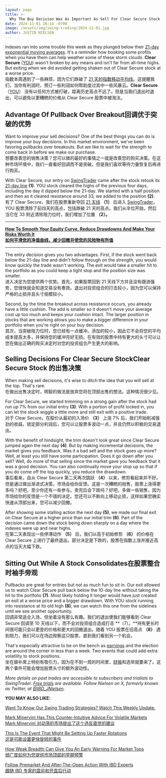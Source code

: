 ```yaml
---
layout: page
title: >-
  Why The Buy Decision Was As Important As Sell For Clear Secure Stock	为什么购买决定与出售 Clear Secure Stock 一样重要
date: 2024-11-01 16:14 -0700
image: /assets/img/swing-trading/2024-11-01.jpg
author: JUSTIN NIELSEN
---
```






Indexes ran into some trouble this week as they plunged below their [21-day exponential moving averages](https://www.investors.com/how-to-invest/investors-corner/what-is-the-21-day-exponential-moving-average/). It's a reminder how booking some profits when you have them can help weather some of these storm clouds. **Clear Secure** ([YOU](https://research.investors.com/quote.aspx?symbol=YOU)) wasn't broken by any means and isn't far from all-time highs. But exiting when we did avoided getting shaken out of Clear Secure stock at a worse price.  
指数本周遇到了一些麻烦，因为它们跌破了 [21 天的指数移动平均线](https://www.investors.com/how-to-invest/investors-corner/what-is-the-21-day-exponential-moving-average/)。这提醒我们，当你有利润时，预订一些利润如何帮助度过其中一些风暴云。**Clear Secure** （[YOU](https://research.investors.com/quote.aspx?symbol=YOU)） 没有以任何方式被打破，距离历史高点不远了。但是当我们退出时退出，可以避免以更糟糕的价格从 Clear Secure 股票中被淘汰。




Advantage Of Pullback Over Breakout回调优于突破的优势
--------------------------------------------


Want to improve your sell decisions? One of the best things you can do is improve your buy decisions. In this market environment, we've been favoring pullbacks over breakouts. But we like to wait for the strength to come back in before we make our purchase.  
想要改善您的销售决策？您可以做的最好的事情之一就是改善您的购买决策。在这种市场环境中，我们一直看好回调而不是突破。但是我们喜欢等待力量恢复后再进行购买。


With Clear Secure, our entry on [SwingTrader](http://shop.investors.com/offer/splashresponsive.aspx?id=SwingTrader&src=A011LPH) came after the stock retook its [21-day line](https://www.investors.com/how-to-invest/investors-corner/what-is-the-21-day-exponential-moving-average/) **(1)**. YOU stock cleared the highs of the previous four days, including the day it dipped below the 21-day. We started with a half position and then as it cleared resistance around 33, we added to the position **(2)**.  
有了 Clear Secure，我们在股票重新夺回 [21 天线](https://www.investors.com/how-to-invest/investors-corner/what-is-the-21-day-exponential-moving-average/) **（1）** 后进入 [SwingTrader](http://shop.investors.com/offer/splashresponsive.aspx?id=SwingTrader&src=A011LPH)。YOU 股票清除了前四天的高点，包括跌破 21 天的高点。我们从半位开始，然后当它在 33 附近清除阻力位时，我们增加了位置 **（2）。**




---


[**How To Smooth Your Equity Curve, Reduce Drawdowns And Make Your Risks Worth It  
如何平滑您的净值曲线，减少回撤并使您的风险物有所值**](https://www.investors.com/ibd-videos/videos/taking-out-emotion-how-this-investment-advisor-applies-the-ibd-methodology-in-trading)




---


The entry decision gives you two advantages. First, if the stock went back below the 21-day line and didn't follow through on the strength, you would know quickly the trade wasn't working. The exit would take a smaller hit to the portfolio as you could keep a tight stop and the position size was smaller.  
进入决定为您提供两个优势。首先，如果股票回到 21 天线下方并且没有跟进强势，您很快就会知道交易没有奏效。退出对投资组合的打击较小，因为您可以保持严格的止损并且头寸规模较小。


Second, by the time the breakout across resistance occurs, you already have a little cushion. The add is smaller so it doesn't move your average cost up too much and keeps your cushion intact. The larger position in stocks that are working allows you to make a bigger difference in your portfolio when you're right on your buy decision.  
其次，当突破阻力位时，您已经有一点缓冲。添加的较小，因此它不会将您的平均成本提高太多，并保持您的缓冲完好无损。在有效的股票中持有更大的头寸可以让您在做出正确的购买决定时对您的投资组合产生更大的影响。


Selling Decisions For Clear Secure StockClear Secure Stock 的出售决策
----------------------------------------------------------------


When making sell decisions, it's wise to ditch the idea that you will sell at the top. That's rare.  
在做出出售决定时，明智的做法是放弃您将在顶部出售的想法。这种情况很少见。


For Clear Secure, we started trimming on a strong gain after the stock had run up 7% from our initial entry **(3)**. With a portion of profit locked in, you can let the stock wiggle a little more and still exit with a positive trade.  
对于 Clear Secure，在股价从最初的入场价 **（3）** 上涨 7% 后，我们开始削减强劲的收益。锁定部分利润后，您可以让股票多波动一点，并且仍然以积极的交易退出。


With the benefit of hindsight, the trim doesn't look great since Clear Secure jumped again the next day **(4)**. But by making incremental decisions, the market gives you feedback. Was it a bad sell and the stock goes up more? Well, at least you still have some participation. Does it go down after you sell? Well, do more of that selling since the market gave you feedback that it was a good decision. You can also continually move your stop up so that if you do come off the top quickly, you reduce the drawdown.  
事后看来，自从 Clear Secure 第二天再次跳跃 **（4）** 以来，修剪看起来并不好。但是通过做出渐进式决策，市场会给你反馈。这是一次糟糕的抛售，股票上涨得更多吗？好吧，至少你还有一些参与。卖完后会下跌吗？好吧，多做一些销售，因为市场给你的反馈是一个不错的决定。您还可以不断向上移动止损，这样如果您确实快速从顶部出来，您可以减少回撤。


After showing some stalling action the next day **(5)**, we made our final exit on Clear Secure at a higher price than our initial trim **(6)**. Part of the decision came down the stock being down sharply on a day where the indexes were up and near highs.  
在第二天表现出一些停滞动作 **（5）** 后，我们以高于初始修剪 **（6）** 的价格在 Clear Secure 上进行了最终退出。部分决定是下跌的，股票在指数上涨并接近高点的当天大幅下跌。


Sitting Out While A Stock Consolidates在股票整合时袖手旁观
------------------------------------------------


Pullbacks are great for entries but not as much fun to sit in. Our exit allowed us to watch Clear Secure pull back below the 10-day line without taking the hit to the portfolio **(7)**. Most likely holding it longer would have just created an exit at a worse price and a bigger drawdown. With YOU stock running into resistance at its old high **(8)**, we can watch this one from the sidelines until we see another opportunity.  
回调非常适合入场，但坐着没有那么有趣。我们的退出使我们能够看到 Clear Secure 回调至 10 天线以下，而不会对投资组合造成打击 **（7）。**持有更长时间很可能只会以更差的价格和更大的回撤退出。随着 YOU 股票在旧高点 **（8）** 遇到阻力，我们可以在场边观察这只股票，直到我们看到另一个机会。


That's especially attractive to be on the bench as [earnings](https://www.investors.com/research/earnings-calendar-analyst-estimates-stocks-to-watch/) and the election are around the corner in less than a week. Two events that could add extra volatility to stock positions.  
坐在替补席上特别有吸引力，因为在不到一周的时间里，[财报](https://www.investors.com/research/earnings-calendar-analyst-estimates-stocks-to-watch/)和选举就要来了。这两个事件可能会增加股票头寸的额外波动性。


*More details on past trades are accessible to subscribers and trialists to SwingTrader. [Free trials](http://shop.investors.com/offer/splashresponsive.aspx?id=SwingTrader&src=A011LPH) are available. Follow Nielsen on X, formerly known as Twitter, at [@IBD\_JNielsen](https://twitter.com/IBD_JNielsen).* 


**YOU MAY ALSO LIKE:** 


[Want To Know Our Swing Trading Strategies? Watch This Weekly Update.](https://www.investors.com/ibd-videos/category/swing-trader-status-update?archive=1) 


[Mark Minervini Has This Counter-Intuitive Advice For Volatile Markets  
Mark Minervini 对动荡的市场提出了这个违反直觉的建议](https://www.investors.com/ibd-videos/videos/why-minervini-calls-volatility-this-markets-comet-in-the-sky-moment)


[This Is The Event That Might Be Setting Up Faster Rotations  
这是可能设置更快旋转的事件](https://www.investors.com/ibd-videos/videos/watching-and-waiting-how-to-approach-uncertainty-before-election-2024)


[How Weak Breadth Can Give You An Early Warning For Market Tops  
弱广度如何为您提供市场顶部的早期预警](https://www.investors.com/ibd-videos/videos/whats-next-for-supercharged-markets-and-how-to-adjust-your-allocations)


[Follow Premarket And After-The-Open Action With IBD Experts  
跟随 IBD 专家的盘前和开盘后行动](https://get.investors.com/ibd-live/)




